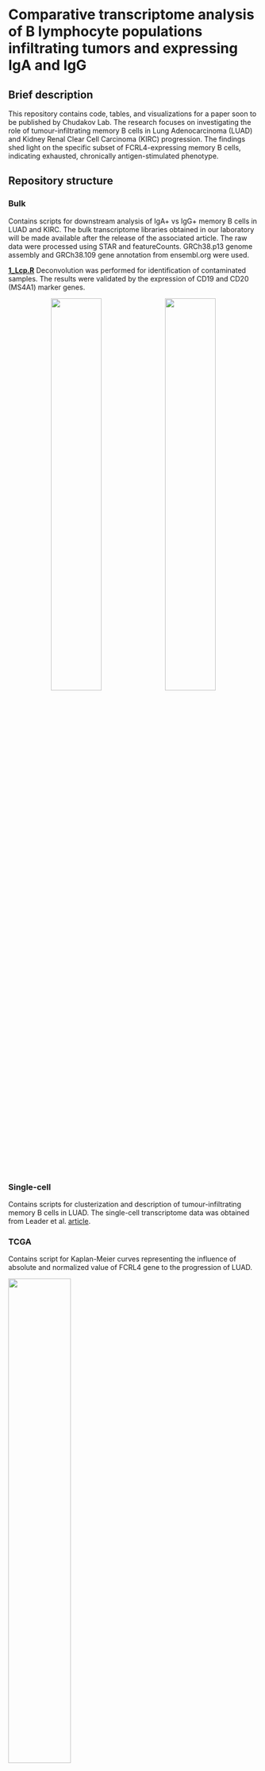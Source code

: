# Comparative transcriptome analysis of B lymphocyte populations infiltrating tumors and expressing IgA and IgG

## Brief description
This repository contains code, tables, and visualizations for a paper soon to be published by Chudakov Lab. The research focuses on investigating the role of tumour-infiltrating memory B cells in Lung Adenocarcinoma (LUAD) and Kidney Renal Clear Cell Carcinoma (KIRC) progression. The findings shed light on the specific subset of FCRL4-expressing memory B cells, indicating exhausted, chronically antigen-stimulated phenotype.

## Repository structure

### Bulk 

Contains scripts for downstream analysis of IgA+ vs IgG+ memory B cells in LUAD and KIRC. The bulk transcriptome libraries obtained in our laboratory will be made available after the release of the associated article. 
The raw data were processed using STAR and featureCounts. GRCh38.p13 genome assembly and GRCh38.109 gene annotation from ensembl.org were used.

[**1_Lcp.R**](/Bulk/R_scripts/1_Lcp.R) 
Deconvolution was performed for identification of contaminated samples. The results were validated by the expression of CD19 and CD20 (MS4A1) marker genes.
<p align="center">
    <img src="https://github.com/EvgeniyShchoka/Transcriptomics-of-IgA-IgG-TIL-B/blob/master/Bulk/Graphs_png/Lcp_heatmap_xCell.png" width=45% height=45%/>
    <img src="https://github.com/EvgeniyShchoka/Transcriptomics-of-IgA-IgG-TIL-B/blob/master/Bulk/Graphs_png/Lcp_scatterplot_CD19_vs_CD20.png" width=45% height=45%/>
    
        

### Single-cell

Contains scripts for clusterization and description of tumour-infiltrating memory B cells in LUAD. The single-cell transcriptome data was obtained from Leader et al. [article](https://github.com/effiken/Leader_et_al).

### TCGA

Contains script for Kaplan-Meier curves representing the influence of absolute and normalized value of FCRL4 gene to the progression of LUAD. 

<img src="https://raw.githubusercontent.com/EvgeniyShchoka/Transcriptomics-of-IgA-IgG-TIL-B/master/TCGA/Graphs_png/surv_plot_normalized_small.png" width=50% height=50%>

